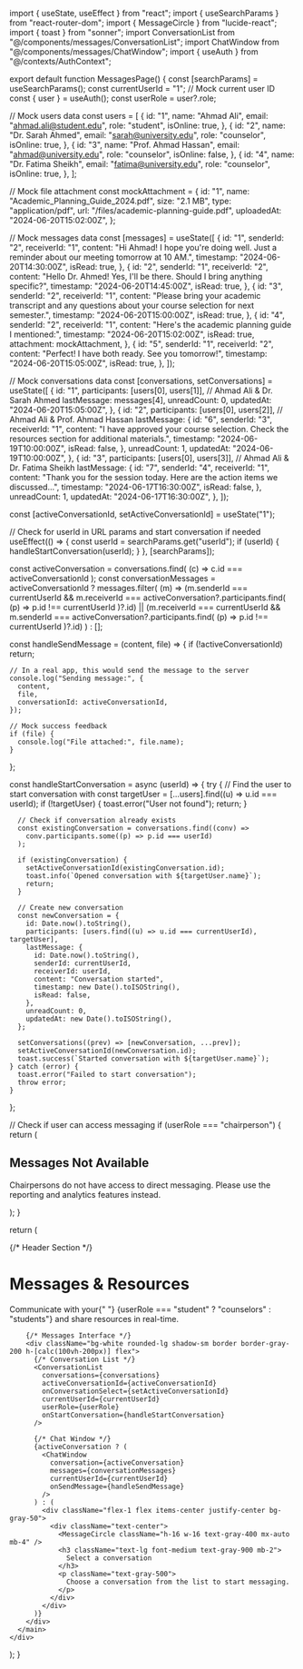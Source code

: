 import { useState, useEffect } from "react";
import { useSearchParams } from "react-router-dom";
import { MessageCircle } from "lucide-react";
import { toast } from "sonner";
import ConversationList from "@/components/messages/ConversationList";
import ChatWindow from "@/components/messages/ChatWindow";
import { useAuth } from "@/contexts/AuthContext";

export default function MessagesPage() {
  const [searchParams] = useSearchParams();
  const currentUserId = "1"; // Mock current user ID
  const { user } = useAuth();
  const userRole = user?.role;

  // Mock users data
  const users = [
    {
      id: "1",
      name: "Ahmad Ali",
      email: "ahmad.ali@student.edu",
      role: "student",
      isOnline: true,
    },
    {
      id: "2",
      name: "Dr. Sarah Ahmed",
      email: "sarah@university.edu",
      role: "counselor",
      isOnline: true,
    },
    {
      id: "3",
      name: "Prof. Ahmad Hassan",
      email: "ahmad@university.edu",
      role: "counselor",
      isOnline: false,
    },
    {
      id: "4",
      name: "Dr. Fatima Sheikh",
      email: "fatima@university.edu",
      role: "counselor",
      isOnline: true,
    },
  ];

  // Mock file attachment
  const mockAttachment = {
    id: "1",
    name: "Academic_Planning_Guide_2024.pdf",
    size: "2.1 MB",
    type: "application/pdf",
    url: "/files/academic-planning-guide.pdf",
    uploadedAt: "2024-06-20T15:02:00Z",
  };

  // Mock messages data
  const [messages] = useState([
    {
      id: "1",
      senderId: "2",
      receiverId: "1",
      content:
        "Hi Ahmad! I hope you're doing well. Just a reminder about our meeting tomorrow at 10 AM.",
      timestamp: "2024-06-20T14:30:00Z",
      isRead: true,
    },
    {
      id: "2",
      senderId: "1",
      receiverId: "2",
      content:
        "Hello Dr. Ahmed! Yes, I'll be there. Should I bring anything specific?",
      timestamp: "2024-06-20T14:45:00Z",
      isRead: true,
    },
    {
      id: "3",
      senderId: "2",
      receiverId: "1",
      content:
        "Please bring your academic transcript and any questions about your course selection for next semester.",
      timestamp: "2024-06-20T15:00:00Z",
      isRead: true,
    },
    {
      id: "4",
      senderId: "2",
      receiverId: "1",
      content: "Here's the academic planning guide I mentioned:",
      timestamp: "2024-06-20T15:02:00Z",
      isRead: true,
      attachment: mockAttachment,
    },
    {
      id: "5",
      senderId: "1",
      receiverId: "2",
      content: "Perfect! I have both ready. See you tomorrow!",
      timestamp: "2024-06-20T15:05:00Z",
      isRead: true,
    },
  ]);

  // Mock conversations data
  const [conversations, setConversations] = useState([
    {
      id: "1",
      participants: [users[0], users[1]], // Ahmad Ali & Dr. Sarah Ahmed
      lastMessage: messages[4],
      unreadCount: 0,
      updatedAt: "2024-06-20T15:05:00Z",
    },
    {
      id: "2",
      participants: [users[0], users[2]], // Ahmad Ali & Prof. Ahmad Hassan
      lastMessage: {
        id: "6",
        senderId: "3",
        receiverId: "1",
        content:
          "I have approved your course selection. Check the resources section for additional materials.",
        timestamp: "2024-06-19T10:00:00Z",
        isRead: false,
      },
      unreadCount: 1,
      updatedAt: "2024-06-19T10:00:00Z",
    },
    {
      id: "3",
      participants: [users[0], users[3]], // Ahmad Ali & Dr. Fatima Sheikh
      lastMessage: {
        id: "7",
        senderId: "4",
        receiverId: "1",
        content:
          "Thank you for the session today. Here are the action items we discussed...",
        timestamp: "2024-06-17T16:30:00Z",
        isRead: false,
      },
      unreadCount: 1,
      updatedAt: "2024-06-17T16:30:00Z",
    },
  ]);

  const [activeConversationId, setActiveConversationId] = useState("1");

  // Check for userId in URL params and start conversation if needed
  useEffect(() => {
    const userId = searchParams.get("userId");
    if (userId) {
      handleStartConversation(userId);
    }
  }, [searchParams]);

  const activeConversation = conversations.find(
    (c) => c.id === activeConversationId
  );
  const conversationMessages = activeConversationId
    ? messages.filter(
        (m) =>
          (m.senderId === currentUserId &&
            m.receiverId ===
              activeConversation?.participants.find(
                (p) => p.id !== currentUserId
              )?.id) ||
          (m.receiverId === currentUserId &&
            m.senderId ===
              activeConversation?.participants.find(
                (p) => p.id !== currentUserId
              )?.id)
      )
    : [];

  const handleSendMessage = (content, file) => {
    if (!activeConversationId) return;

    // In a real app, this would send the message to the server
    console.log("Sending message:", {
      content,
      file,
      conversationId: activeConversationId,
    });

    // Mock success feedback
    if (file) {
      console.log("File attached:", file.name);
    }
  };

  const handleStartConversation = async (userId) => {
    try {
      // Find the user to start conversation with
      const targetUser = [...users].find((u) => u.id === userId);
      if (!targetUser) {
        toast.error("User not found");
        return;
      }

      // Check if conversation already exists
      const existingConversation = conversations.find((conv) =>
        conv.participants.some((p) => p.id === userId)
      );

      if (existingConversation) {
        setActiveConversationId(existingConversation.id);
        toast.info(`Opened conversation with ${targetUser.name}`);
        return;
      }

      // Create new conversation
      const newConversation = {
        id: Date.now().toString(),
        participants: [users.find((u) => u.id === currentUserId), targetUser],
        lastMessage: {
          id: Date.now().toString(),
          senderId: currentUserId,
          receiverId: userId,
          content: "Conversation started",
          timestamp: new Date().toISOString(),
          isRead: false,
        },
        unreadCount: 0,
        updatedAt: new Date().toISOString(),
      };

      setConversations((prev) => [newConversation, ...prev]);
      setActiveConversationId(newConversation.id);
      toast.success(`Started conversation with ${targetUser.name}`);
    } catch (error) {
      toast.error("Failed to start conversation");
      throw error;
    }
  };

  // Check if user can access messaging
  if (userRole === "chairperson") {
    return (
      <div className="min-h-screen bg-gray-50">
        <main className="max-w-7xl mx-auto px-4 sm:px-6 lg:px-8 py-8">
          <div className="text-center py-12">
            <MessageCircle className="h-16 w-16 text-gray-400 mx-auto mb-4" />
            <h2 className="text-2xl font-bold text-gray-900 mb-2">
              Messages Not Available
            </h2>
            <p className="text-gray-600">
              Chairpersons do not have access to direct messaging. Please use
              the reporting and analytics features instead.
            </p>
          </div>
        </main>
      </div>
    );
  }

  return (
    <div className="min-h-screen bg-gray-50">
      <main className="max-w-7xl mx-auto px-4 sm:px-6 lg:px-8 py-8">
        {/* Header Section */}
        <div className="mb-8">
          <h1 className="text-3xl font-bold text-gray-900">
            Messages & Resources
          </h1>
          <p className="text-gray-600 mt-2">
            Communicate with your{" "}
            {userRole === "student" ? "counselors" : "students"} and share
            resources in real-time.
          </p>
        </div>

        {/* Messages Interface */}
        <div className="bg-white rounded-lg shadow-sm border border-gray-200 h-[calc(100vh-200px)] flex">
          {/* Conversation List */}
          <ConversationList
            conversations={conversations}
            activeConversationId={activeConversationId}
            onConversationSelect={setActiveConversationId}
            currentUserId={currentUserId}
            userRole={userRole}
            onStartConversation={handleStartConversation}
          />

          {/* Chat Window */}
          {activeConversation ? (
            <ChatWindow
              conversation={activeConversation}
              messages={conversationMessages}
              currentUserId={currentUserId}
              onSendMessage={handleSendMessage}
            />
          ) : (
            <div className="flex-1 flex items-center justify-center bg-gray-50">
              <div className="text-center">
                <MessageCircle className="h-16 w-16 text-gray-400 mx-auto mb-4" />
                <h3 className="text-lg font-medium text-gray-900 mb-2">
                  Select a conversation
                </h3>
                <p className="text-gray-500">
                  Choose a conversation from the list to start messaging.
                </p>
              </div>
            </div>
          )}
        </div>
      </main>
    </div>
  );
}